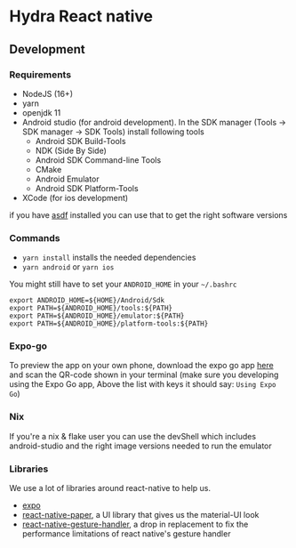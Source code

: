 # Hydra React native

## Development

### Requirements

- NodeJS (16+)
- yarn
- openjdk 11
- Android studio (for android development). In the SDK manager (Tools -> SDK manager -> SDK Tools) install following tools
    - Android SDK Build-Tools
    - NDK (Side By Side)
    - Android SDK Command-line Tools
    - CMake
    - Android Emulator
    - Android SDK Platform-Tools
- XCode (for ios development)

if you have [asdf](https://asdf-vm.com) installed you can use that to get the right software versions

### Commands

- `yarn install` installs the needed dependencies
- `yarn android` or `yarn ios`

You might still have to set your `ANDROID_HOME` in your `~/.bashrc`

```shell
export ANDROID_HOME=${HOME}/Android/Sdk
export PATH=${ANDROID_HOME}/tools:${PATH}
export PATH=${ANDROID_HOME}/emulator:${PATH}
export PATH=${ANDROID_HOME}/platform-tools:${PATH}
```

### Expo-go

To preview the app on your own phone, download the expo go app [here](https://expo.dev/expo-go) and scan the QR-code shown in your terminal (make sure you developing using the Expo Go app, Above the list with keys it should say: `Using Expo Go`)

### Nix

If you're a nix & flake user you can use the devShell which includes android-studio and the right image versions needed to run the emulator

### Libraries

We use a lot of libraries around react-native to help us.
- [expo](https://expo.dev)
- [react-native-paper](https://callstack.github.io/react-native-paper/), a UI library that gives us the material-UI look
- [react-native-gesture-handler](https://docs.swmansion.com/react-native-gesture-handler/docs/), a drop in replacement to fix the performance limitations of react native's gesture handler
